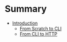 # Summary

* [Introduction](README.md)
    * [From Scratch to CLI](FromScratchToCli.md)
    * [From CLI to HTTP](from_cli_to_http.md)

